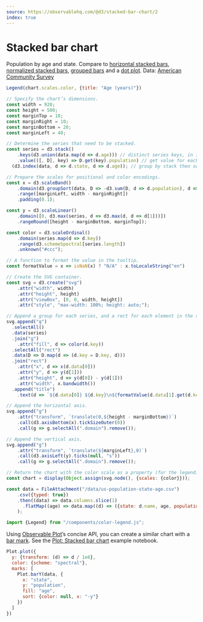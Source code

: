 ```yaml
---
source: https://observablehq.com/@d3/stacked-bar-chart/2
index: true
---
```


# Stacked bar chart

Population by age and state. Compare to [horizontal stacked bars](./stacked-horizontal-bar-chart), [normalized stacked bars](./stacked-normalized-horizontal-bar), [grouped bars](./grouped-bar-chart) and a [dot plot](./dot-plot). Data: [American Community Survey](https://observablehq.com/@mbostock/working-with-the-census-api)

```js
Legend(chart.scales.color, {title: "Age (years)"})
```

```js echo
// Specify the chart’s dimensions.
const width = 928;
const height = 500;
const marginTop = 10;
const marginRight = 10;
const marginBottom = 20;
const marginLeft = 40;

// Determine the series that need to be stacked.
const series = d3.stack()
    .keys(d3.union(data.map(d => d.age))) // distinct series keys, in input order
    .value(([, D], key) => D.get(key).population) // get value for each series key and stack
  (d3.index(data, d => d.state, d => d.age)); // group by stack then series key

// Prepare the scales for positional and color encodings.
const x = d3.scaleBand()
    .domain(d3.groupSort(data, D => -d3.sum(D, d => d.population), d => d.state))
    .range([marginLeft, width - marginRight])
    .padding(0.1);

const y = d3.scaleLinear()
    .domain([0, d3.max(series, d => d3.max(d, d => d[1]))])
    .rangeRound([height - marginBottom, marginTop]);

const color = d3.scaleOrdinal()
    .domain(series.map(d => d.key))
    .range(d3.schemeSpectral[series.length])
    .unknown("#ccc");

// A function to format the value in the tooltip.
const formatValue = x => isNaN(x) ? "N/A" : x.toLocaleString("en")

// Create the SVG container.
const svg = d3.create("svg")
    .attr("width", width)
    .attr("height", height)
    .attr("viewBox", [0, 0, width, height])
    .attr("style", "max-width: 100%; height: auto;");

// Append a group for each series, and a rect for each element in the series.
svg.append("g")
  .selectAll()
  .data(series)
  .join("g")
    .attr("fill", d => color(d.key))
  .selectAll("rect")
  .data(D => D.map(d => (d.key = D.key, d)))
  .join("rect")
    .attr("x", d => x(d.data[0]))
    .attr("y", d => y(d[1]))
    .attr("height", d => y(d[0]) - y(d[1]))
    .attr("width", x.bandwidth())
  .append("title")
    .text(d => `${d.data[0]} ${d.key}\n${formatValue(d.data[1].get(d.key).population)}`);

// Append the horizontal axis.
svg.append("g")
    .attr("transform", `translate(0,${height - marginBottom})`)
    .call(d3.axisBottom(x).tickSizeOuter(0))
    .call(g => g.selectAll(".domain").remove());

// Append the vertical axis.
svg.append("g")
    .attr("transform", `translate(${marginLeft},0)`)
    .call(d3.axisLeft(y).ticks(null, "s"))
    .call(g => g.selectAll(".domain").remove());

// Return the chart with the color scale as a property (for the legend).
const chart = display(Object.assign(svg.node(), {scales: {color}}));
```

```js echo
const data = FileAttachment("/data/us-population-state-age.csv")
    .csv({typed: true})
    .then((data) => data.columns.slice(1)
      .flatMap((age) => data.map((d) => ({state: d.name, age, population: d[age]})))
    );
```

```js echo
import {Legend} from "/components/color-legend.js";
```

Using [Observable Plot](https://observablehq.com/plot/)’s concise API, you can create a similar chart with a [bar mark](https://observablehq.com/plot/marks/bar). See the [Plot: Stacked bar chart](https://observablehq.com/@observablehq/plot-stacked-bar-chart) example notebook.

```js echo
Plot.plot({
  y: {transform: (d) => d / 1e6},
  color: {scheme: "spectral"},
  marks: [
    Plot.barY(data, {
      x: "state",
      y: "population",
      fill: "age",
      sort: {color: null, x: "-y"}
    })
  ]
})
```
